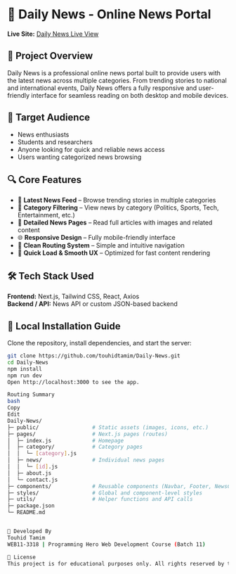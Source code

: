 # 📰 Daily News - Online News Portal

**Live Site:** [Daily News Live View](https://test-daily-news.vercel.app/)

## 📝 Project Overview

Daily News is a professional online news portal built to provide users with the latest news across multiple categories. From trending stories to national and international events, Daily News offers a fully responsive and user-friendly interface for seamless reading on both desktop and mobile devices.

## 🎯 Target Audience

- News enthusiasts
- Students and researchers
- Anyone looking for quick and reliable news access
- Users wanting categorized news browsing

## 🔍 Core Features

- 📰 **Latest News Feed** – Browse trending stories in multiple categories
- 🔎 **Category Filtering** – View news by category (Politics, Sports, Tech, Entertainment, etc.)
- 📖 **Detailed News Pages** – Read full articles with images and related content
- 🌐 **Responsive Design** – Fully mobile-friendly interface
- 🔗 **Clean Routing System** – Simple and intuitive navigation
- 🔄 **Quick Load & Smooth UX** – Optimized for fast content rendering

## 🛠️ Tech Stack Used

**Frontend:** Next.js, Tailwind CSS, React, Axios  
**Backend / API:** News API or custom JSON-based backend

## 🧪 Local Installation Guide

Clone the repository, install dependencies, and start the server:

```bash
git clone https://github.com/touhidtamim/Daily-News.git
cd Daily-News
npm install
npm run dev
Open http://localhost:3000 to see the app.

Routing Summary
bash
Copy
Edit
Daily-News/
├─ public/                 # Static assets (images, icons, etc.)
├─ pages/                  # Next.js pages (routes)
│  ├─ index.js             # Homepage
│  ├─ category/            # Category pages
│  │  └─ [category].js
│  ├─ news/                # Individual news pages
│  │  └─ [id].js
│  ├─ about.js
│  └─ contact.js
├─ components/             # Reusable components (Navbar, Footer, NewsCard, etc.)
├─ styles/                 # Global and component-level styles
├─ utils/                  # Helper functions and API calls
├─ package.json
└─ README.md


👤 Developed By
Touhid Tamim
WEB11-3318 | Programming Hero Web Development Course (Batch 11)

📝 License
This project is for educational purposes only. All rights reserved by the developer.
```
